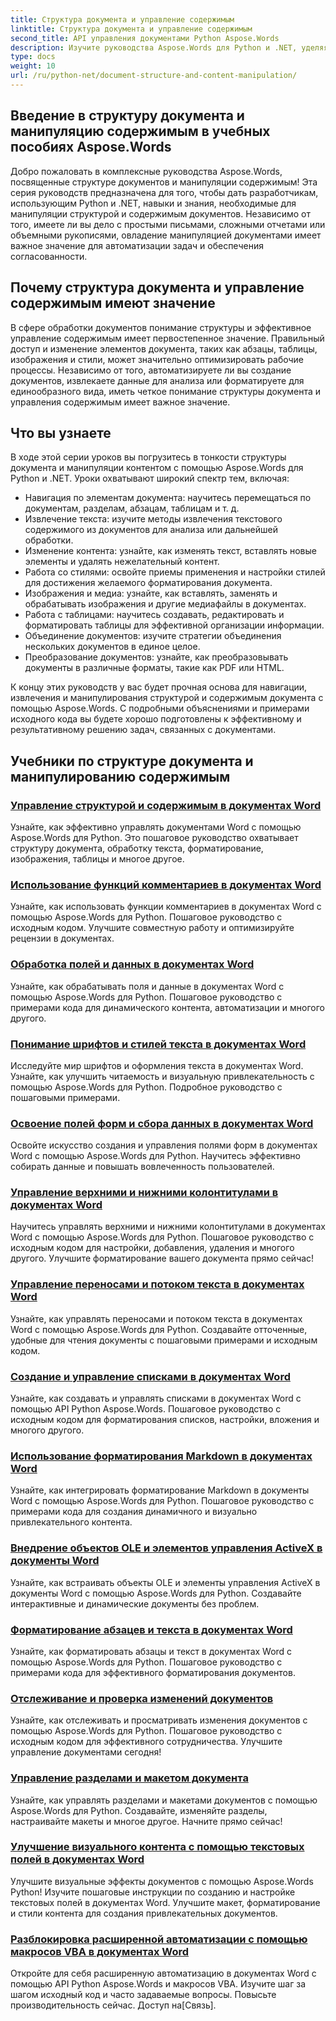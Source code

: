 ```yaml
---
title: Структура документа и управление содержимым
linktitle: Структура документа и управление содержимым
second_title: API управления документами Python Aspose.Words
description: Изучите руководства Aspose.Words для Python и .NET, уделяя особое внимание структуре документа и манипуляциям с содержимым. Узнайте, как эффективно перемещаться, извлекать и изменять элементы документа. Предоставляются примеры исходного кода.
type: docs
weight: 10
url: /ru/python-net/document-structure-and-content-manipulation/
---
```


## Введение в структуру документа и манипуляцию содержимым в учебных пособиях Aspose.Words

Добро пожаловать в комплексные руководства Aspose.Words, посвященные структуре документов и манипуляции содержимым! Эта серия руководств предназначена для того, чтобы дать разработчикам, использующим Python и .NET, навыки и знания, необходимые для манипуляции структурой и содержимым документов. Независимо от того, имеете ли вы дело с простыми письмами, сложными отчетами или объемными рукописями, овладение манипуляцией документами имеет важное значение для автоматизации задач и обеспечения согласованности.

## Почему структура документа и управление содержимым имеют значение

В сфере обработки документов понимание структуры и эффективное управление содержимым имеет первостепенное значение. Правильный доступ и изменение элементов документа, таких как абзацы, таблицы, изображения и стили, может значительно оптимизировать рабочие процессы. Независимо от того, автоматизируете ли вы создание документов, извлекаете данные для анализа или форматируете для единообразного вида, иметь четкое понимание структуры документа и управления содержимым имеет важное значение.

## Что вы узнаете

В ходе этой серии уроков вы погрузитесь в тонкости структуры документа и манипуляции контентом с помощью Aspose.Words для Python и .NET. Уроки охватывают широкий спектр тем, включая:

- Навигация по элементам документа: научитесь перемещаться по документам, разделам, абзацам, таблицам и т. д.
- Извлечение текста: изучите методы извлечения текстового содержимого из документов для анализа или дальнейшей обработки.
- Изменение контента: узнайте, как изменять текст, вставлять новые элементы и удалять нежелательный контент.
- Работа со стилями: освойте приемы применения и настройки стилей для достижения желаемого форматирования документа.
- Изображения и медиа: узнайте, как вставлять, заменять и обрабатывать изображения и другие медиафайлы в документах.
- Работа с таблицами: научитесь создавать, редактировать и форматировать таблицы для эффективной организации информации.
- Объединение документов: изучите стратегии объединения нескольких документов в единое целое.
- Преобразование документов: узнайте, как преобразовывать документы в различные форматы, такие как PDF или HTML.

К концу этих руководств у вас будет прочная основа для навигации, извлечения и манипулирования структурой и содержимым документа с помощью Aspose.Words. С подробными объяснениями и примерами исходного кода вы будете хорошо подготовлены к эффективному и результативному решению задач, связанных с документами.

## Учебники по структуре документа и манипулированию содержимым
### [Управление структурой и содержимым в документах Word](./document-structure-content/)
Узнайте, как эффективно управлять документами Word с помощью Aspose.Words для Python. Это пошаговое руководство охватывает структуру документа, обработку текста, форматирование, изображения, таблицы и многое другое. 
### [Использование функций комментариев в документах Word](./document-comments/)
Узнайте, как использовать функции комментариев в документах Word с помощью Aspose.Words для Python. Пошаговое руководство с исходным кодом. Улучшите совместную работу и оптимизируйте рецензии в документах.
### [Обработка полей и данных в документах Word](./document-fields/)
Узнайте, как обрабатывать поля и данные в документах Word с помощью Aspose.Words для Python. Пошаговое руководство с примерами кода для динамического контента, автоматизации и многого другого. 
### [Понимание шрифтов и стилей текста в документах Word](./document-fonts/)
Исследуйте мир шрифтов и оформления текста в документах Word. Узнайте, как улучшить читаемость и визуальную привлекательность с помощью Aspose.Words для Python. Подробное руководство с пошаговыми примерами.
### [Освоение полей форм и сбора данных в документах Word](./document-form-fields/)
Освойте искусство создания и управления полями форм в документах Word с помощью Aspose.Words для Python. Научитесь эффективно собирать данные и повышать вовлеченность пользователей. 
### [Управление верхними и нижними колонтитулами в документах Word](./document-headers-footers/)
Научитесь управлять верхними и нижними колонтитулами в документах Word с помощью Aspose.Words для Python. Пошаговое руководство с исходным кодом для настройки, добавления, удаления и многого другого. Улучшите форматирование вашего документа прямо сейчас!
### [Управление переносами и потоком текста в документах Word](./document-hyphenation/)
Узнайте, как управлять переносами и потоком текста в документах Word с помощью Aspose.Words для Python. Создавайте отточенные, удобные для чтения документы с пошаговыми примерами и исходным кодом. 
### [Создание и управление списками в документах Word](./document-lists/)
Узнайте, как создавать и управлять списками в документах Word с помощью API Python Aspose.Words. Пошаговое руководство с исходным кодом для форматирования списков, настройки, вложения и многого другого. 
### [Использование форматирования Markdown в документах Word](./document-markdown/)
Узнайте, как интегрировать форматирование Markdown в документы Word с помощью Aspose.Words для Python. Пошаговое руководство с примерами кода для создания динамичного и визуально привлекательного контента. 
### [Внедрение объектов OLE и элементов управления ActiveX в документы Word](./document-ole-objects-active-x/)
 Узнайте, как встраивать объекты OLE и элементы управления ActiveX в документы Word с помощью Aspose.Words для Python. Создавайте интерактивные и динамические документы без проблем.
### [Форматирование абзацев и текста в документах Word](./document-paragraphs/)
Узнайте, как форматировать абзацы и текст в документах Word с помощью Aspose.Words для Python. Пошаговое руководство с примерами кода для эффективного форматирования документов. 
### [Отслеживание и проверка изменений документов](./document-revisions/)
Узнайте, как отслеживать и просматривать изменения документов с помощью Aspose.Words для Python. Пошаговое руководство с исходным кодом для эффективного сотрудничества. Улучшите управление документами сегодня!
### [Управление разделами и макетом документа](./document-sections/)
Узнайте, как управлять разделами и макетами документов с помощью Aspose.Words для Python. Создавайте, изменяйте разделы, настраивайте макеты и многое другое. Начните прямо сейчас! 
### [Улучшение визуального контента с помощью текстовых полей в документах Word](./document-textboxes/)
Улучшите визуальные эффекты документов с помощью Aspose.Words Python! Изучите пошаговые инструкции по созданию и настройке текстовых полей в документах Word. Улучшите макет, форматирование и стили контента для создания привлекательных документов.
### [Разблокировка расширенной автоматизации с помощью макросов VBA в документах Word](./document-vba-macros/)
 Откройте для себя расширенную автоматизацию в документах Word с помощью API Python Aspose.Words и макросов VBA. Изучите шаг за шагом исходный код и часто задаваемые вопросы. Повысьте производительность сейчас. Доступ на[Связь].